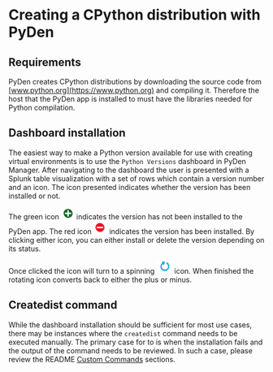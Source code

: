 # Creating a CPython distribution with PyDen
## Requirements
PyDen creates CPython distributions by downloading the source code from [www.python.org](https://www.python.org) and compiling it. Therefore the host that the PyDen app is installed to must have the libraries needed for Python compilation. 

## Dashboard installation
The easiest way to make a Python version available for use with creating virtual environments is to use the `Python Versions` dashboard in PyDen Manager. After navigating to the dashboard the user is presented with a Splunk table visualization with a set of rows which contain a version number and an icon. The icon presented indicates whether the version has been installed or not. 

The green icon ![icon-plus-circle](../media/icon-plus-circle.png) indicates the version has not been installed to the PyDen app. The red icon ![icon-minus-circle](../media/icon-minus-circle.png) indicates the version has been installed. By clicking either icon, you can either install or delete the version depending on its status.

Once clicked the icon will turn to a spinning ![icon-rotate](../media/icon-rotate.png) icon. When finished the rotating icon converts back to either the plus or minus.

## Createdist command
While the dashboard installation should be sufficient for most use cases, there may be instances where the `createdist` command needs to be executed manually. The primary case for to is when the installation fails and the output of the command needs to be reviewed. In such a case, please review the README [Custom Commands](../../README.md#custom-commands) sections.
